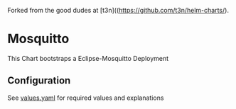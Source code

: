 Forked from the good dudes at [t3n]((https://github.com/t3n/helm-charts/).

# Mosquitto

This Chart bootstraps a Eclipse-Mosquitto Deployment

## Configuration

See [values.yaml](https://github.com/t3n/helm-charts/blob/master/mosquitto/values.yaml) for required values and explanations
